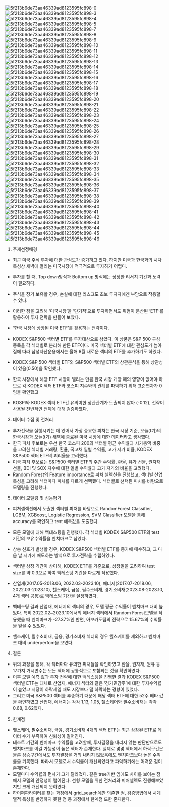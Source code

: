 ![5f213b6de73aa46339ad8123595fc898-0](https://github.com/gogiri/AvocadoProject/assets/139231430/a9bcce12-dc2e-4446-b157-a6a7191c5fe6)
![5f213b6de73aa46339ad8123595fc898-3](https://github.com/gogiri/AvocadoProject/assets/139231430/ef0b505c-259e-41ab-8947-48892c619844)
![5f213b6de73aa46339ad8123595fc898-4](https://github.com/gogiri/AvocadoProject/assets/139231430/cf55a8a9-29e5-4f4b-89f1-45a6e0f79659)
![5f213b6de73aa46339ad8123595fc898-5](https://github.com/gogiri/AvocadoProject/assets/139231430/48a105f0-6bfc-4152-bc2f-9e8e7c8ab01c)
![5f213b6de73aa46339ad8123595fc898-7](https://github.com/gogiri/AvocadoProject/assets/139231430/70f7f686-66a1-469d-a873-0661ce9c5207)
![5f213b6de73aa46339ad8123595fc898-8](https://github.com/gogiri/AvocadoProject/assets/139231430/b77b1640-3889-4641-999b-60f2c4608a6b)
![5f213b6de73aa46339ad8123595fc898-9](https://github.com/gogiri/AvocadoProject/assets/139231430/51e82c0a-2258-4e90-ade7-b1a5c67d6df2)
![5f213b6de73aa46339ad8123595fc898-10](https://github.com/gogiri/AvocadoProject/assets/139231430/f616b96e-0b00-4cd9-be18-501d737f9e84)
![5f213b6de73aa46339ad8123595fc898-11](https://github.com/gogiri/AvocadoProject/assets/139231430/4b41da0a-aca0-470b-8ed7-c84f6c4201ec)
![5f213b6de73aa46339ad8123595fc898-12](https://github.com/gogiri/AvocadoProject/assets/139231430/e03a63be-75c7-4240-9bb7-02eeac508e3d)
![5f213b6de73aa46339ad8123595fc898-13](https://github.com/gogiri/AvocadoProject/assets/139231430/6e989c26-aee8-4e9e-bc36-a67ead2ca478)
![5f213b6de73aa46339ad8123595fc898-14](https://github.com/gogiri/AvocadoProject/assets/139231430/abd1e400-5113-4de8-a3f7-20e98f9ae625)
![5f213b6de73aa46339ad8123595fc898-15](https://github.com/gogiri/AvocadoProject/assets/139231430/3db84a04-b95d-4ef2-8db4-4ab4fa274b6b)
![5f213b6de73aa46339ad8123595fc898-16](https://github.com/gogiri/AvocadoProject/assets/139231430/8d6e873f-4cc9-4c49-beb7-5ec6e1647eae)
![5f213b6de73aa46339ad8123595fc898-17](https://github.com/gogiri/AvocadoProject/assets/139231430/31e07eac-21ce-49f9-bb99-432cffdac7a1)
![5f213b6de73aa46339ad8123595fc898-18](https://github.com/gogiri/AvocadoProject/assets/139231430/2e153e5c-f2f6-4250-a8ca-7980b26f38b9)
![5f213b6de73aa46339ad8123595fc898-19](https://github.com/gogiri/AvocadoProject/assets/139231430/fc47ff82-e55c-4100-875d-e29427448670)
![5f213b6de73aa46339ad8123595fc898-20](https://github.com/gogiri/AvocadoProject/assets/139231430/5331c05a-f454-4e88-b645-187b309805eb)
![5f213b6de73aa46339ad8123595fc898-21](https://github.com/gogiri/AvocadoProject/assets/139231430/f8be71ac-55a4-472c-9c01-938a2193b7b8)
![5f213b6de73aa46339ad8123595fc898-22](https://github.com/gogiri/AvocadoProject/assets/139231430/c9268268-87be-416b-8336-3a5986d26f17)
![5f213b6de73aa46339ad8123595fc898-23](https://github.com/gogiri/AvocadoProject/assets/139231430/ebd50fb6-5eb0-4e68-9414-817163e37f8e)
![5f213b6de73aa46339ad8123595fc898-24](https://github.com/gogiri/AvocadoProject/assets/139231430/246c153c-5851-4a22-854c-a96a5921a0a8)
![5f213b6de73aa46339ad8123595fc898-25](https://github.com/gogiri/AvocadoProject/assets/139231430/02dd84d5-a927-4ca6-85c1-6f27fbf29ba6)
![5f213b6de73aa46339ad8123595fc898-26](https://github.com/gogiri/AvocadoProject/assets/139231430/f1734a33-59c2-42d9-b663-0a88d8bb80a5)
![5f213b6de73aa46339ad8123595fc898-27](https://github.com/gogiri/AvocadoProject/assets/139231430/01579cf6-2c9f-4734-ba9b-5e71381d56f8)
![5f213b6de73aa46339ad8123595fc898-28](https://github.com/gogiri/AvocadoProject/assets/139231430/3a3535d5-67ba-4812-913d-324dc4da3061)
![5f213b6de73aa46339ad8123595fc898-29](https://github.com/gogiri/AvocadoProject/assets/139231430/8aed0833-8b50-4243-9e5f-1b43b50c0362)
![5f213b6de73aa46339ad8123595fc898-30](https://github.com/gogiri/AvocadoProject/assets/139231430/7c112fae-05f5-474f-aaba-d65e3d20174d)
![5f213b6de73aa46339ad8123595fc898-31](https://github.com/gogiri/AvocadoProject/assets/139231430/241ac7b1-f963-47ef-8a08-514ced27d54c)
![5f213b6de73aa46339ad8123595fc898-32](https://github.com/gogiri/AvocadoProject/assets/139231430/b7307f1c-7b91-4809-9aae-e95173a7fc79)
![5f213b6de73aa46339ad8123595fc898-33](https://github.com/gogiri/AvocadoProject/assets/139231430/a663d59a-3c68-4e1a-92e4-877b6fb0f6ec)
![5f213b6de73aa46339ad8123595fc898-34](https://github.com/gogiri/AvocadoProject/assets/139231430/e4197484-9c37-4899-9412-09323cad1b1e)
![5f213b6de73aa46339ad8123595fc898-35](https://github.com/gogiri/AvocadoProject/assets/139231430/ab35483d-8579-40f9-b8e6-3f5d56712e86)
![5f213b6de73aa46339ad8123595fc898-36](https://github.com/gogiri/AvocadoProject/assets/139231430/ce334481-9551-4463-ba6d-21d797142374)
![5f213b6de73aa46339ad8123595fc898-37](https://github.com/gogiri/AvocadoProject/assets/139231430/81f96b2c-65f0-4aea-8b26-65f1a208132a)
![5f213b6de73aa46339ad8123595fc898-38](https://github.com/gogiri/AvocadoProject/assets/139231430/2ddaec5b-02d1-46ac-9101-c5828a63f301)
![5f213b6de73aa46339ad8123595fc898-39](https://github.com/gogiri/AvocadoProject/assets/139231430/c0fc5944-6f8f-4ea4-b3cf-8c8058da34bf)
![5f213b6de73aa46339ad8123595fc898-40](https://github.com/gogiri/AvocadoProject/assets/139231430/b829c8ec-a40f-4930-8fd0-696f1a0a81f5)
![5f213b6de73aa46339ad8123595fc898-41](https://github.com/gogiri/AvocadoProject/assets/139231430/34d0cb01-54dd-438c-9050-193fef1c2e62)
![5f213b6de73aa46339ad8123595fc898-42](https://github.com/gogiri/AvocadoProject/assets/139231430/870a22f5-7dee-4bee-aa4e-06009561a123)
![5f213b6de73aa46339ad8123595fc898-43](https://github.com/gogiri/AvocadoProject/assets/139231430/3ab4455a-960a-4f9c-8ab3-cac806f21d59)
![5f213b6de73aa46339ad8123595fc898-44](https://github.com/gogiri/AvocadoProject/assets/139231430/2f3e1480-ed3d-4592-a5be-347f8ae13c14)
![5f213b6de73aa46339ad8123595fc898-45](https://github.com/gogiri/AvocadoProject/assets/139231430/62cc8a3e-0071-49c4-8cf3-4bb737e5d5ff)
![5f213b6de73aa46339ad8123595fc898-46](https://github.com/gogiri/AvocadoProject/assets/139231430/9d847f00-a550-4876-995b-13afc425046c)

1. 주제선정배경
- 최근 미국 주식 투자에 대한 관심도가 증가하고 있다. 하지만 미국과 한국과의 시차 특성상 새벽에 열리는 미국시장에 적극적으로 투자하기 어렵다.
- 투자를 할 때, Top down방식과 Bottom up 방식에는 상당한 리서치 기간과 노력이 필요하다.
- 주식을 장기 보유할 경우, 손실에 대한 리스크도 초보 투자자에겐 부담으로 작용할 수 있다.

- 이러한 점을 고려해 ‘미국시장’을 ‘단기적’으로 투자하면서도 위험이 분산된 ‘ETF’를 활용하여 투자 전략을 만들어 보았다.
- ‘한국 시장에 상장된 미국 ETF’를 활용하는 전략이다.
- KODEX S&P500 섹터별 ETF를 투자대상으로 삼았다. 이 상품은 S&P 500 구성종목을 각 섹터별로 분리해 만든 ETF이다.
  미국 섹터별 ETF에 대한 관심도가 높아짐에 따라 삼성자산운용에서는 올해 8월 새로운 섹터의 ETF를 추가하기도 하였다. 

- KODEX S&P 500 섹터별 ETF와 S&P500 섹터별 ETF의 상관분석을 통해 상관성이 있음(0.50)을 확인했다.
- 한국 시장에서 해당 ETF 시장이 열리는 만큼 한국 시장 개장 때의 영향이 없어야 하므로 각 KODEX 섹터 ETF와 코스피 지수와의 관계를 파악하기 위해 표준편차가 0임을 확인했고
- KOSPI와 KODEX 섹터 ETF간 유의미한 상관관계가 도출되지 않아 (-0.12), 전략이 사용될 전반적인 전제에 대해 검증하였다.

3. 데이터 수집 및 전처리
- 투자전략을 실행시키는 데 있어서 가장 중요한 피처는 한국 시장 기준, 오늘(t기)의 한국시장과 오늘(t기) 새벽에 종료된 미국 시장에 대한 데이터라고 생각했다.
- 한국 피처 후보로는 우선 한국 코스피 200의 섹터별 평균 수익률과 시가총액 비중을 고려한 섹터별 거래량, 환율, 국고채 일별 수익률, 고가 저가 비율, KODEX S&P500 섹터 ETF의 괴리율을 고려했다.
- 미국 피처 후보로는 S&P500 섹터별 ETF의 주간 수익률, 환율, 유가 선물, 원자재 선물, BDI 및 SOX 지수에 대한 일별 수익률과 고가 저가의 비율을 고려했다. 
- Random Forest의 Feature importance로 피처 셀렉션을 진행했고, 섹터별 산업 특성을 고려해 섹터마다 피처를 다르게 선택했다. 섹터별로 선택된 피처를 바탕으로 모델링을 진행했다.

5. 데이터 모델링 및 성능평가
- 피처셀렉션에서 도출한 섹터별 피처를 바탕으로 RandomForest Classifier, LGBM, XGBoost, Logistic Regression, SVM Classifier 모델을 통해 accuracy를 확인하고 test 예측값을 도출했다.
- 모든 모델에 대해 백테스팅을 진행했다. 각 섹터별 KODEX S&P500 ETF의 test 기간의 보유수익률을 벤치마크로 삼았다.
- 상승 신호가 발생할 경우, KODEX S&P500 섹터별 ETF를 종가에 매수하고, 그 다음 날 시가에 매도하는 방식으로 투자전략을 수립하였다.
- 섹터별 상장 기간이 상이해, KODEX ETF를 기준으로, 상장일을 고려하여 test size를 약 0.3으로 하여 백테스팅 기간을 다르게 적용했다.
- 산업재(2017.05-2018.06, 2022.03-2023.10), 에너지(2017.07-2018.06, 2022.03-2023.10), 헬스케어, 금융, 필수소비재, 경기소비재(2023.08-2023.10, 4개 섹터 공통)로 백테스팅 기간을 설정하였다.

- 백테스팅 결과 산업재, 에너지의 섹터의 경우, 모델 평균 수익률이 벤치마크 대비 높았다. 특히 2022.02~2023.10에서의 에너지 섹터에서 Random Forest모델을 적용했을 때 벤치마크가 -27.37%인 반면, 아보카도팀의 전략으로 15.67%의 수익률을 얻을 수 있었다.
- 헬스케어, 필수소비재, 금융, 경기소비재 섹터의 경우 헬스케어를 제외하고 벤치마크 대비 underperfom을 보였다.

4. 결론
- 위의 과정을 통해, 각 섹터마다 유의한 피처들을 확인하였고 환율, 원자재, 원유 등 17가지 거시변수는 모든 섹터에 공통적으로 포함되는 것을 확인하였다.
- 이후 모델 예측 값과 투자 전략에 대한 백테스팅을 진행한 결과 KODEX S&P500 섹터별 ETF는 대체로 산업재, 에너지 섹터와 같은 ‘경기민감주’에 대한 투자수익률이 높았고 시장이 하락세일 때도 시장보다 덜 하락하는 경향이 있었다.
- 그리고 미국 S&P500 섹터를 추종하기 때문에 해당 섹터 ETF에 대한 52주 베타 값을 확인하였고 산업재, 에너지는 각각 1.13, 1.05, 헬스케어와 필수소비재는 각각 0.68, 0.62였다.

5. 한계점
- 헬스케어, 필수소비재, 금융, 경기소비재 4개의 섹터 ETF는 최근 상장된 ETF로 데이터 수가 부족하여 신뢰성이 떨어진다.
- 테스트 기간의 벤치마크 수익률을 고려할때, 투자결정을 내리지 않는 판단만으로도 벤치마크를 이길 가능성이 높은 섹터가 존재한다.
  실제로 몇몇 섹터에서 하락구간은 물론 상승구간에서도 투자결정을 거의 내리지 않았음에도 벤치마크보다 높은 수익률을 기록했다.
  따라서 모델로서 수익률이 개선되었다고 파악하기에는 어려운 점이 존재한다.
- 모델마다 수익률의 편차가 크게 달라졌다. 같은 tree기반 임에도 차이를 보이는 점에서 모델의 안정성이 떨어진다. 선형 모델을 위한 전처리와 피처셀렉도 진행해보았지만 크게 개선되지 못하였다.
- 하이퍼파라미터를 찾는 과정에서 grid_search에만 의존한 점, 검증방법에서 시계열적 특성을 반영하지 못한 점 등 과정에서 한계점 또한 존재한다.
